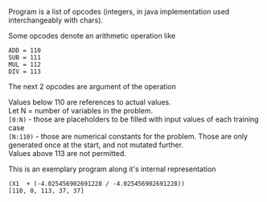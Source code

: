 Program is a list of opcodes (integers, in java implementation used interchangeably with chars).

Some opcodes denote an arithmetic operation like
```
ADD = 110
SUB = 111
MUL = 112
DIV = 113
```
The next 2 opcodes are argument of the operation

Values below 110 are references to actual values. \
Let N = number of variables in the problem. \
`[0:N)` - those are placeholders to be filled with input values of each training case \
`[N:110)` - those are numerical constants for the problem. Those are only generated once at the start, and not mutated further. \
Values above 113 are not permitted.

This is an exemplary program along it's internal representation
```
(X1  + (-4.025456902691228 / -4.025456902691228))
[110, 0, 113, 37, 37]
```